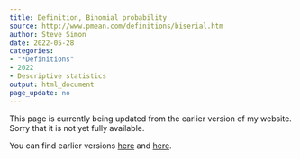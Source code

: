 ```yaml
---
title: Definition, Binomial probability
source: http://www.pmean.com/definitions/biserial.htm
author: Steve Simon
date: 2022-05-28
categories:
- "*Definitions"
- 2022
- Descriptive statistics
output: html_document
page_update: no
---
```


This page is currently being updated from the earlier version of my website. Sorry that it is not yet fully available.

<!---More--->

You can find earlier versions [here][sim1] and [here][sim2].

[sim1]: http://www.pmean.com/definitions/biserial.htm
[sim2]: http://new.pmean.com/definition-point-biserial-correlation/
